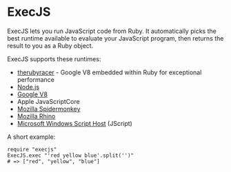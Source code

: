 ExecJS
======

ExecJS lets you run JavaScript code from Ruby. It automatically picks
the best runtime available to evaluate your JavaScript program, then
returns the result to you as a Ruby object.

ExecJS supports these runtimes:

* [therubyracer](https://github.com/cowboyd/therubyracer) - Google V8
  embedded within Ruby for exceptional performance
* [Node.js](http://nodejs.org/)
* [Google V8](http://code.google.com/p/v8/)
* Apple JavaScriptCore
* [Mozilla Spidermonkey](http://www.mozilla.org/js/spidermonkey/)
* [Mozilla Rhino](http://www.mozilla.org/rhino/)
* [Microsoft Windows Script Host](http://msdn.microsoft.com/en-us/library/9bbdkx3k.aspx) (JScript)

A short example:

    require "execjs"
    ExecJS.exec "'red yellow blue'.split('')"
    # => ["red", "yellow", "blue"]

